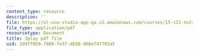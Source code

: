 ```yaml
---
content_type: resource
description: ''
file: https://ol-ocw-studio-app-qa.s3.amazonaws.com/courses/15-s21-nuts-and-bolts-of-business-plans-january-iap-2014/2d9ff0b97089fe3fdb58466ef47703a5_Lau7bwQAWr4.pdf
file_type: application/pdf
resourcetype: Document
title: 3play pdf file
uid: 2d9ff0b9-7089-fe3f-db58-466ef47703a5
---
```

